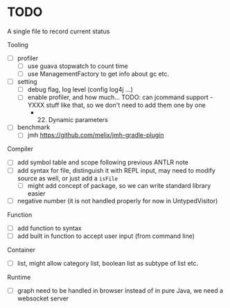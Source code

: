 # TODO

A single file to record current status

Tooling

- [ ] profiler
  - [ ] use guava stopwatch to count time
  - [ ] use ManagementFactory to get info about gc etc.
- [ ] setting
  - [ ] debug flag, log level (config log4j ...)
  - [ ] enable profiler, and how much... TODO: can jcommand support -YXXX stuff like that, so we don't need to add them one by one
    - 22. Dynamic parameters
- [ ] benchmark
  - [ ] jmh https://github.com/melix/jmh-gradle-plugin
  
Compiler

- [ ] add symbol table and scope following previous ANTLR note
- [ ] add syntax for file, distinguish it with REPL input, may need to modify source as well, or just add a `isFile`
  - [ ] might add concept of package, so we can write standard library easier
- [ ] negative number (it is not handled properly for now in UntypedVisitor)

Function

- [ ] add function to syntax
- [ ] add built in function to accept user input (from command line)

Container

- [ ] list, might allow category list, boolean list as subtype of list etc.

Runtime

- [ ] graph need to be handled in browser instead of in pure Java, we need a websocket server